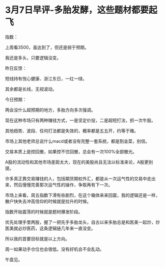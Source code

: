 # 3月7日早评-多胎发酵，这些题材都要起飞

指数：

上周看3500，虽达到了，但还是弱于预期。

我还是多头，只要逻辑没变。

昨日反馈：

短线持有悦心健康、浙江东日，一红一绿。

其余都是长线，无视波动。

今日预期：

两会没什么超预期的地方，多胎方向多次强调。

现在这种市场只有两种赚钱方式，一是坚定价投，二是超短打法，抓一次牛股。

其他趋势、波段、任何打法都是失效的，概率都是五五开，约等于赌。

市场上其他老师总说什么macd或者没有完整一套系统，都是割韭菜，别信。

交易本质上是控回撤，如果控不住回撤，总会有一次100%全部撤光。

A股的流动性和其他市场差距太大，现在的美股尚且无法以标准来论，A股更别提。

许多真正靠交易赚钱的人，包括期货期权外汇，都是从一次运气性的交易中走出来，然后慢慢完善那次运气性的操作，争取再有下一次。

市场上来看，周五指数下滑有些剧烈，在这个箱体来来回震，我的逻辑还是一样，散户快失去冲高信仰的时候就是拉升的时候。

指数开始震荡的时候就是题材爆发阶段。

优先处理手里两股，握了一把先手多胎龙头，自古以来多胎总是和医美一起炒，炒医美就必炒医药，这条逻辑链几年来一直没变。

所以我的首要目标就是以上方向。

周一如果动手仓位也会很低。没有好机会不会乱动。

午盘见。